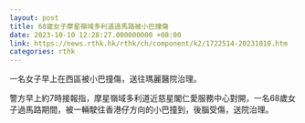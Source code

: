 ```yaml
---
layout: post
title: 68歲女子摩星嶺域多利道過馬路被小巴撞傷
date: 2023-10-10 12:28:27.000000000 +08:00
link: https://news.rthk.hk/rthk/ch/component/k2/1722514-20231010.htm
categories: rthk
---
```


一名女子早上在西區被小巴撞傷，送往瑪麗醫院治理。

警方早上約7時接報指，摩星嶺域多利道近慈星閣仁愛服務中心對開，一名68歲女子過馬路期間，被一輛駛往香港仔方向的小巴撞到，後腦受傷，送院治理。
